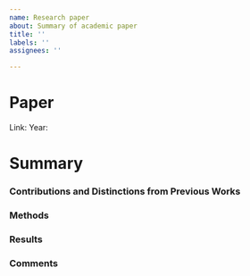 ```yaml
---
name: Research paper
about: Summary of academic paper
title: ''
labels: ''
assignees: ''

---
```


# Paper
Link: 
Year: 

# Summary


### Contributions and Distinctions from Previous Works


### Methods


### Results


### Comments
